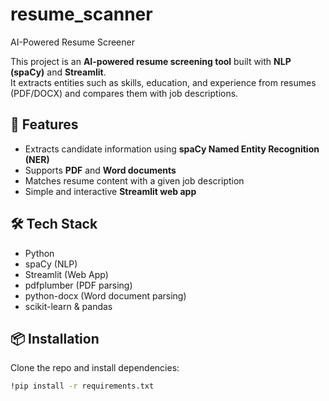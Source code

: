 # resume_scanner

AI-Powered Resume Screener  

This project is an **AI-powered resume screening tool** built with **NLP (spaCy)** and **Streamlit**.  
It extracts entities such as skills, education, and experience from resumes (PDF/DOCX) and compares them with job descriptions.  

## 🚀 Features
- Extracts candidate information using **spaCy Named Entity Recognition (NER)**  
- Supports **PDF** and **Word documents**  
- Matches resume content with a given job description  
- Simple and interactive **Streamlit web app**  

## 🛠️ Tech Stack
- Python  
- spaCy (NLP)  
- Streamlit (Web App)  
- pdfplumber (PDF parsing)  
- python-docx (Word document parsing)  
- scikit-learn & pandas  

## 📦 Installation
Clone the repo and install dependencies:
```bash
!pip install -r requirements.txt
